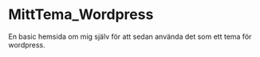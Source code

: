 # MittTema_Wordpress
En basic hemsida om mig själv för att sedan använda det som ett tema för wordpress.
